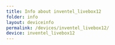 ```yaml
---
title: Info about inventel_livebox12
folder: info
layout: deviceinfo
permalink: /devices/inventel_livebox12/
device: inventel_livebox12
---
```

